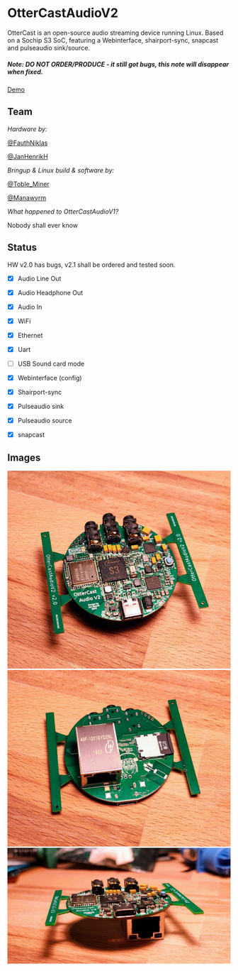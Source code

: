 # OtterCastAudioV2

OtterCast is an open-source audio streaming device running Linux.
Based on a Sochip S3 SoC, featuring a Webinterface, shairport-sync, snapcast and pulseaudio sink/source.

##### Note: DO NOT ORDER/PRODUCE - it still got bugs, this note will disappear when fixed.

[Demo](https://twitter.com/Toble_Miner/status/1360255162682638337)

## Team

*Hardware by:*

[@FauthNiklas](https://twitter.com/FauthNiklas)

[@JanHenrikH](https://twitter.com/JanHenrikH)

*Bringup & Linux build & software by:*

[@Toble_Miner](https://twitter.com/Toble_Miner)

[@Manawyrm](https://twitter.com/Manawyrm)

*What happened to OtterCastAudioV1?*

Nobody shall ever know

## Status

HW v2.0 has bugs, v2.1 shall be ordered and tested soon.

 - [x] Audio Line Out
 - [x] Audio Headphone Out
 - [x] Audio In
 - [x] WiFi
 - [x] Ethernet
 - [x] Uart
 - [ ] USB Sound card mode
 
 - [x] Webinterface (config)
 - [x] Shairport-sync
 - [x] Pulseaudio sink
 - [x] Pulseaudio source
 - [x] snapcast

## Images

![](images/1.jpg)
![](images/2.jpg)
![](images/3.jpg)
